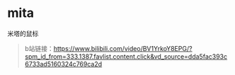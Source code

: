 # mita
米塔的鼠标

> b站链接：https://www.bilibili.com/video/BV1YrkoY8EPG/?spm_id_from=333.1387.favlist.content.click&vd_source=dda5fac393c6733ad5160324c769ca2d
